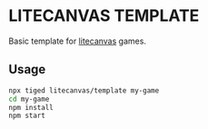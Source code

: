 # LITECANVAS TEMPLATE

Basic template for [litecanvas](https://github.com/litecanvas/game-engine) games.

## Usage

```sh
npx tiged litecanvas/template my-game
cd my-game
npm install
npm start
```
